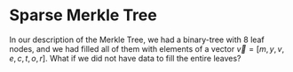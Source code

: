 # Sparse Merkle Tree

In our description of the Merkle Tree, we had a binary-tree with 8 leaf nodes, and we had filled all of them with elements of a vector $\vec{v} = [m, y, v, e, c, t, o, r]$. What if we did not have data to fill the entire leaves?
